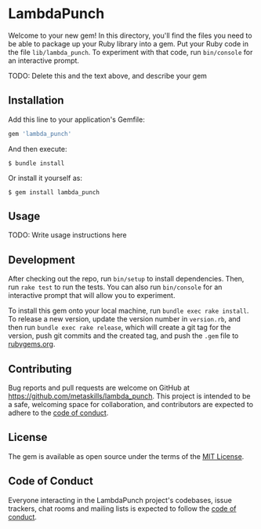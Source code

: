 # LambdaPunch

Welcome to your new gem! In this directory, you'll find the files you need to be able to package up your Ruby library into a gem. Put your Ruby code in the file `lib/lambda_punch`. To experiment with that code, run `bin/console` for an interactive prompt.

TODO: Delete this and the text above, and describe your gem

## Installation

Add this line to your application's Gemfile:

```ruby
gem 'lambda_punch'
```

And then execute:

    $ bundle install

Or install it yourself as:

    $ gem install lambda_punch

## Usage

TODO: Write usage instructions here

## Development

After checking out the repo, run `bin/setup` to install dependencies. Then, run `rake test` to run the tests. You can also run `bin/console` for an interactive prompt that will allow you to experiment.

To install this gem onto your local machine, run `bundle exec rake install`. To release a new version, update the version number in `version.rb`, and then run `bundle exec rake release`, which will create a git tag for the version, push git commits and the created tag, and push the `.gem` file to [rubygems.org](https://rubygems.org).

## Contributing

Bug reports and pull requests are welcome on GitHub at https://github.com/metaskills/lambda_punch. This project is intended to be a safe, welcoming space for collaboration, and contributors are expected to adhere to the [code of conduct](https://github.com/metaskills/lambda_punch/blob/main/CODE_OF_CONDUCT.md).

## License

The gem is available as open source under the terms of the [MIT License](https://opensource.org/licenses/MIT).

## Code of Conduct

Everyone interacting in the LambdaPunch project's codebases, issue trackers, chat rooms and mailing lists is expected to follow the [code of conduct](https://github.com/metaskills/lambda_punch/blob/main/CODE_OF_CONDUCT.md).
